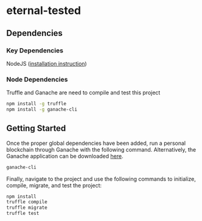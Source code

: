 # eternal-tested

## Dependencies

### Key Dependencies
NodeJS ([installation instruction](https://nodejs.org/en/download/))

### Node Dependencies

Truffle and Ganache are need to compile and test this project

```sh
npm install -g truffle
npm install -g ganache-cli
```

## Getting Started

Once the proper global dependencies have been added, run a personal blockchain through Ganache with the following command. Alternatively, the Ganache application can be downloaded [here](https://github.com/trufflesuite/ganache/releases).

```sh
ganache-cli
```

 Finally, navigate to the project and use the following commands to initialize, compile, migrate, and test the project:

```sh
npm install
truffle compile
truffle migrate
truffle test
```
